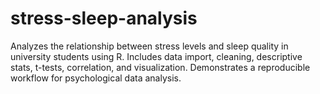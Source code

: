 # stress-sleep-analysis
Analyzes the relationship between stress levels and sleep quality in university students using R. Includes data import, cleaning, descriptive stats, t-tests, correlation, and visualization. Demonstrates a reproducible workflow for psychological data analysis.
